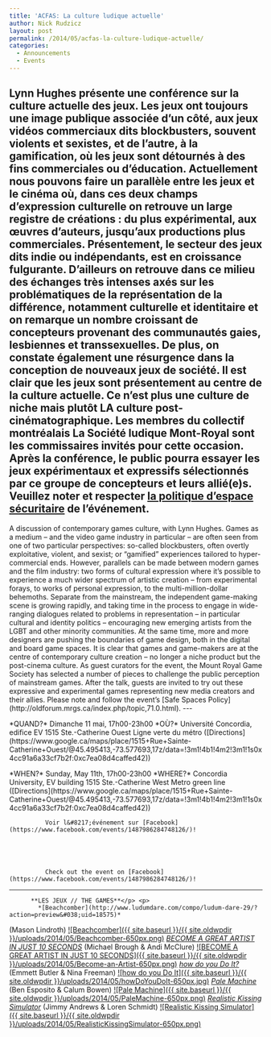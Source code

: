 ```yaml
---
title: 'ACFAS: La culture ludique actuelle'
author: Nick Rudzicz
layout: post
permalink: /2014/05/acfas-la-culture-ludique-actuelle/
categories:
  - Announcements
  - Events
---
```



Lynn Hughes présente une conférence sur la culture actuelle des jeux.
Les jeux ont toujours une image publique associée d’un côté, aux jeux vidéos commerciaux dits blockbusters, souvent violents et sexistes, et de l’autre, à la gamification, où les jeux sont détournés à des fins commerciales ou d’éducation.
Actuellement nous pouvons faire un parallèle entre les jeux et le cinéma où, dans ces deux champs d’expression culturelle on retrouve un large registre de créations : du plus expérimental, aux œuvres d’auteurs, jusqu’aux productions plus commerciales.
Présentement, le secteur des jeux dits indie ou indépendants, est en croissance fulgurante. D’ailleurs on retrouve dans ce milieu des échanges très intenses axés sur les problématiques de la représentation de la différence, notamment culturelle et identitaire et on remarque un nombre croissant de concepteurs provenant des communautés gaies, lesbiennes et transsexuelles. De plus, on constate également une résurgence dans la conception de nouveaux jeux de société.
Il est clair que les jeux sont présentement au centre de la culture actuelle. Ce n’est plus une culture de niche mais plutôt LA culture post-cinématographique.
Les membres du collectif montréalais La Société ludique Mont-Royal sont les commissaires invités pour cette occasion. Après la conférence, le public pourra essayer les jeux expérimentaux et expressifs sélectionnés par ce groupe de concepteurs et leurs allié(e)s.
Veuillez noter et respecter [la politique d&#8217;espace sécuritaire](http://oldforum.mrgs.ca/index.php/topic,71.0.html) de l&#8217;événement.
---





<p>
    A discussion of contemporary games culture, with Lynn Hughes.
Games as a medium – and the video game industry in particular – are often seen from one of two particular perspectives: so-called blockbusters, often overtly exploitative, violent, and sexist; or “gamified” experiences tailored to hyper-commercial ends.
However, parallels can be made between modern games and the film industry: two forms of cultural expression where it&#8217;s possible to experience a much wider spectrum of artistic creation – from experimental forays, to works of personal expression, to the multi-million-dollar behemoths.
Separate from the mainstream, the independent game-making scene is growing rapidly, and taking time in the process to engage in wide-ranging dialogues related to problems in representation – in particular cultural and identity politics – encouraging new emerging artists from the LGBT and other minority communities. At the same time, more and more designers are pushing the boundaries of game design, both in the digital and board game spaces.
It is clear that games and game-makers are at the centre of contemporary culture creation – no longer a niche product but the post-cinema culture.
As guest curators for the event, the Mount Royal Game Society has selected a number of pieces to challenge the public perception of mainstream games. After the talk, guests are invited to try out these expressive and experimental games representing new media creators and their allies.
Please note and follow the event&#8217;s [Safe Spaces Policy](http://oldforum.mrgs.ca/index.php/topic,71.0.html).
---



<p>
        *QUAND?*
 Dimanche 11 mai, 17h00-23h00
*OÙ?*
 Université Concordia, edifice EV
 1515 Ste.-Catherine Ouest
 Ligne verte du métro
 ([Directions](https://www.google.ca/maps/place/1515+Rue+Sainte-Catherine+Ouest/@45.495413,-73.577693,17z/data=!3m1!4b1!4m2!3m1!1s0x4cc91a6a33cf7b2f:0xc7ea08d4caffed42))



<p>
            *WHEN?*
 Sunday, May 11th, 17h00-23h00
*WHERE?*
 Concordia University, EV building
 1515 Ste.-Catherine West
 Metro green line
 ([Directions](https://www.google.ca/maps/place/1515+Rue+Sainte-Catherine+Ouest/@45.495413,-73.577693,17z/data=!3m1!4b1!4m2!3m1!1s0x4cc91a6a33cf7b2f:0xc7ea08d4caffed42))
 


              Voir l&#8217;événement sur [Facebook](https://www.facebook.com/events/1487986284748126/)!
            

            
            

              Check out the event on [Facebook](https://www.facebook.com/events/1487986284748126/)!

            

            
            
 
 
---
          
          **LES JEUX // THE GAMES**</p> <p>
            *[Beachcomber](http://www.ludumdare.com/compo/ludum-dare-29/?action=preview&#038;uid=18575)*
 (Mason Lindroth)
 [![Beachcomber]({{ site.baseurl }}/{{ site.oldwpdir }}/uploads/2014/05/Beachcomber-650px.png)](http://www.ludumdare.com/compo/ludum-dare-29/?action=preview&#038;uid=18575)
*[BECOME A GREAT ARTIST IN JUST 10 SECONDS](http://vote.runhello.com/j/artist/3/)*
 (Michael Brough &#038; Andi McClure)
 [![BECOME A GREAT ARTIST IN JUST 10 SECONDS]({{ site.baseurl }}/{{ site.oldwpdir }}/uploads/2014/05/Become-an-Artist-650px.png)](http://vote.runhello.com/j/artist/3/)
*[how do you Do It?](http://emmettbutler.com/games/howdo.html)*
 (Emmett Butler &#038; Nina Freeman)
 [![how do you Do It]({{ site.baseurl }}/{{ site.oldwpdir }}/uploads/2014/05/howDoYouDoIt-650px.jpg)](http://emmettbutler.com/games/howdo.html)
*[Pale Machine](http://bo-en.info/URLpalemachine.html)*
 (Ben Esposito &#038; Calum Bowen)
 [![Pale Machine]({{ site.baseurl }}/{{ site.oldwpdir }}/uploads/2014/05/PaleMachine-650px.png)](http://bo-en.info/URLpalemachine.html)
*[Realistic Kissing Simulator](http://jimmylands.com/experiments/kissing/)*
 (Jimmy Andrews &#038; Loren Schmidt)
 [![Realistic Kissing Simulator]({{ site.baseurl }}/{{ site.oldwpdir }}/uploads/2014/05/RealisticKissingSimulator-650px.png)](http://jimmylands.com/experiments/kissing/)

 
 
